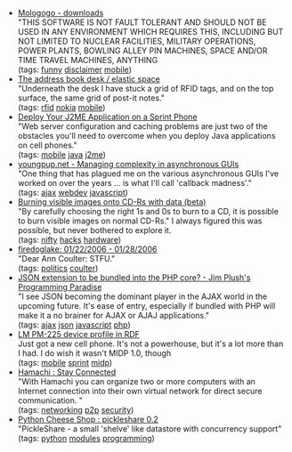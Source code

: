 <ul class="delicious">
	<li>
		<div class="delicious-link"><a href="http://www.mologogo.com/downloads/list">Mologogo - downloads</a></div>
		<div class="delicious-extended">"THIS SOFTWARE IS NOT FAULT TOLERANT AND SHOULD NOT BE USED IN ANY ENVIRONMENT WHICH REQUIRES THIS, INCLUDING BUT NOT LIMITED TO NUCLEAR FACILITIES, MILITARY OPERATIONS, POWER PLANTS, BOWLING ALLEY PIN MACHINES, SPACE AND/OR TIME TRAVEL MACHINES, ANYTHING</div>
		<div class="delicious-tags">(tags: <a href="http://del.icio.us/deusx/funny">funny</a> <a href="http://del.icio.us/deusx/disclaimer">disclaimer</a> <a href="http://del.icio.us/deusx/mobile">mobile</a>)</div>
	</li>
	<li>
		<div class="delicious-link"><a href="http://www.elasticspace.com/2005/12/address-book-desk">The address book desk / elastic space</a></div>
		<div class="delicious-extended">"Underneath the desk I have stuck a grid of RFID tags, and on the top surface, the same grid of post-it notes."</div>
		<div class="delicious-tags">(tags: <a href="http://del.icio.us/deusx/rfid">rfid</a> <a href="http://del.icio.us/deusx/nokia">nokia</a> <a href="http://del.icio.us/deusx/mobile">mobile</a>)</div>
	</li>
	<li>
		<div class="delicious-link"><a href="http://www.devx.com/Java/Article/10688/1954?pf=true">Deploy Your J2ME Application on a Sprint Phone</a></div>
		<div class="delicious-extended">"Web server configuration and caching problems are just two of the obstacles you'll need to overcome when you deploy Java applications on cell phones."</div>
		<div class="delicious-tags">(tags: <a href="http://del.icio.us/deusx/mobile">mobile</a> <a href="http://del.icio.us/deusx/java">java</a> <a href="http://del.icio.us/deusx/j2me">j2me</a>)</div>
	</li>
	<li>
		<div class="delicious-link"><a href="http://youngpup.net/2006/20060128022344">youngpup.net - Managing complexity in asynchronous GUIs</a></div>
		<div class="delicious-extended">"One thing that has plagued me on the various asynchronous GUIs I've worked on over the years ... is what I'll call 'callback madness'."</div>
		<div class="delicious-tags">(tags: <a href="http://del.icio.us/deusx/ajax">ajax</a> <a href="http://del.icio.us/deusx/webdev">webdev</a> <a href="http://del.icio.us/deusx/javascript">javascript</a>)</div>
	</li>
	<li>
		<div class="delicious-link"><a href="http://www.instructables.com/ex/i/6227EC9EE1DB1028ABAA001143E7E506/?ALLSTEPS">Burning visible images onto CD-Rs with data (beta)</a></div>
		<div class="delicious-extended">"By carefully choosing the right 1s and 0s to burn to a CD, it is possible to burn visible images on normal CD-Rs."  I always figured this was possible, but never bothered to explore it.</div>
		<div class="delicious-tags">(tags: <a href="http://del.icio.us/deusx/nifty">nifty</a> <a href="http://del.icio.us/deusx/hacks">hacks</a> <a href="http://del.icio.us/deusx/hardware">hardware</a>)</div>
	</li>
	<li>
		<div class="delicious-link"><a href="http://firedoglake.blogspot.com/2006_01_22_firedoglake_archive.html#113839261464215761">firedoglake: 01/22/2006 - 01/28/2006</a></div>
		<div class="delicious-extended">"Dear Ann Coulter: STFU."</div>
		<div class="delicious-tags">(tags: <a href="http://del.icio.us/deusx/politics">politics</a> <a href="http://del.icio.us/deusx/coulter">coulter</a>)</div>
	</li>
	<li>
		<div class="delicious-link"><a href="http://www.litfuel.net/plush/?postid=107">JSON extension to be bundled into the PHP core? - Jim Plush's Programming Paradise</a></div>
		<div class="delicious-extended">"I see JSON becoming the dominant player in the AJAX world in the upcoming future. It's ease of entry, especially if bundled with PHP will make it a no brainer for AJAX or AJAJ applications."</div>
		<div class="delicious-tags">(tags: <a href="http://del.icio.us/deusx/ajax">ajax</a> <a href="http://del.icio.us/deusx/json">json</a> <a href="http://del.icio.us/deusx/javascript">javascript</a> <a href="http://del.icio.us/deusx/php">php</a>)</div>
	</li>
	<li>
		<div class="delicious-link"><a href="http://device.sprintpcs.com/LG/PM225/PM225V08.rdf">LM PM-225 device profile in RDF</a></div>
		<div class="delicious-extended">Just got a new cell phone.  It's not a powerhouse, but it's a lot more than I had.  I do wish it wasn't MIDP 1.0, though</div>
		<div class="delicious-tags">(tags: <a href="http://del.icio.us/deusx/mobile">mobile</a> <a href="http://del.icio.us/deusx/sprint">sprint</a> <a href="http://del.icio.us/deusx/midp">midp</a>)</div>
	</li>
	<li>
		<div class="delicious-link"><a href="http://www.hamachi.cc/">Hamachi : Stay Connected</a></div>
		<div class="delicious-extended">"With Hamachi you can organize two or more computers with an Internet connection into their own virtual network for direct secure communication. "</div>
		<div class="delicious-tags">(tags: <a href="http://del.icio.us/deusx/networking">networking</a> <a href="http://del.icio.us/deusx/p2p">p2p</a> <a href="http://del.icio.us/deusx/security">security</a>)</div>
	</li>
	<li>
		<div class="delicious-link"><a href="http://cheeseshop.python.org/pypi/pickleshare/0.2">Python Cheese Shop : pickleshare 0.2</a></div>
		<div class="delicious-extended">"PickleShare - a small 'shelve' like datastore with concurrency support"</div>
		<div class="delicious-tags">(tags: <a href="http://del.icio.us/deusx/python">python</a> <a href="http://del.icio.us/deusx/modules">modules</a> <a href="http://del.icio.us/deusx/programming">programming</a>)</div>
	</li>
</ul>
